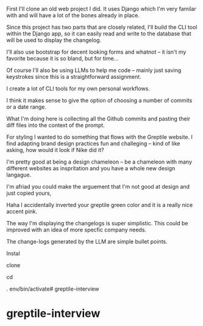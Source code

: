 First I'll clone an old web project I did.
It uses Django which I'm very familar with and will have a lot of the bones already in place.

Since this project has two parts that are closely related, I'll build the CLI tool within the Django app, so it can easily read and write to the database that will be used to display the changelog.



I'll also use bootstrap for decent looking forms and whatnot – it isn't my favorite because it is so bland, but for time...

Of course I'll also be using LLMs to help me code – mainly just saving keystrokes since this is a straightforward assignment.



I create a lot of CLI tools for my own personal workflows.

I think it makes sense to give the option of choosing a number of commits or a date range.

What I'm doing here is collecting all the Github commits and pasting their diff files into the context of the prompt.




For styling I wanted to do something that flows with the Greptile website. I find adapting brand design practices fun and challeging – kind of like asking, how would it look if Nike did it?

I'm pretty good at being a design chameleon – be a chameleon with many different websites as inspritation and you have a whole new design langague.

I'm afriad you could make the arguement that I'm not good at design and just copied yours, 

Haha I accidentally inverted your greptile green color and it is a really nice accent pink.




The way I'm displaying the changelogs is super simplistic. This could be improved with an idea of more specfic company needs.

The change-logs generated by the LLM are simple bullet points.









Instal

clone <repo>

cd <repo>


. env/bin/activate# greptile-interview
# greptile-interview
